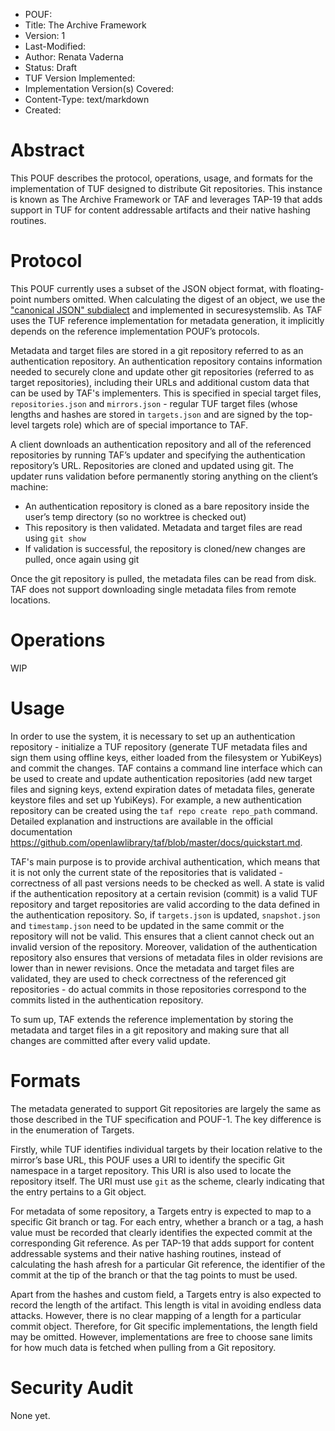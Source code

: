 * POUF:
* Title: The Archive Framework
* Version: 1
* Last-Modified:
* Author: Renata Vaderna
* Status: Draft
* TUF Version Implemented:
* Implementation Version(s) Covered:
* Content-Type: text/markdown
* Created:

# Abstract

This POUF describes the protocol, operations, usage, and formats for the
implementation of TUF designed to distribute Git repositories. This instance is
known as The Archive Framework or TAF and leverages TAP-19 that adds support in
TUF for content addressable artifacts and their native hashing routines.

# Protocol

This POUF currently uses a subset of the JSON object format, with floating-point
numbers omitted. When calculating the digest of an object, we use the
["canonical JSON" subdialect](http://wiki.laptop.org/go/Canonical_JSON) and
implemented in securesystemslib. As TAF uses the TUF reference implementation
for metadata generation, it implicitly depends on the reference implementation
POUF’s protocols.

Metadata and target files are stored in a git repository referred to as an
authentication repository.  An authentication repository contains information
needed to securely clone and update other git repositories (referred to as
target repositories), including their URLs and additional custom data that can
be used by TAF's implementers. This is specified in special target files,
`repositories.json` and `mirrors.json` - regular TUF  target files (whose
lengths and hashes are stored in `targets.json` and are signed by the top-level
targets role) which are of special importance to TAF.

A client downloads an authentication repository and all of the referenced
repositories by running TAF’s updater and specifying the authentication
repository’s URL. Repositories are cloned and updated using git. The updater
runs validation before permanently storing anything on the client’s machine:
*   An authentication repository is cloned as a bare repository inside the
    user’s temp directory (so no worktree is checked out)
*   This repository is then validated. Metadata and target files are read using
    `git show`
*   If validation is successful, the repository is cloned/new changes are
    pulled, once again using git

Once the git repository is pulled, the metadata files can be read from disk. TAF
does not support downloading single metadata files from remote locations.

# Operations

WIP

# Usage

In order to use the system, it is necessary to set up an authentication
repository - initialize a TUF repository (generate TUF metadata files and sign
them using offline keys, either loaded from the filesystem or YubiKeys) and
commit the changes. TAF contains a command line interface which can be used to
create and update authentication repositories (add new target files and signing
keys, extend expiration dates of metadata files, generate keystore files and set
up YubiKeys). For example, a new authentication repository can be created using
the `taf repo create repo_path` command. Detailed explanation and instructions
are available in the official documentation
https://github.com/openlawlibrary/taf/blob/master/docs/quickstart.md.

TAF's main purpose is to provide archival authentication, which means that it is
not only the current state of the repositories that is validated - correctness
of all past versions needs to be checked as well. A state is valid if the
authentication repository at a certain revision (commit) is a valid TUF
repository and target repositories are valid according to the data defined in
the authentication repository. So, if `targets.json` is updated, `snapshot.json`
and `timestamp.json` need to be updated in the same commit or the repository
will not be valid. This ensures that a client cannot check out an invalid
version of the repository. Moreover, validation of the authentication repository
also ensures that versions of metadata files in older revisions are lower than
in newer revisions.  Once the metadata and target files are validated, they are
used to check correctness of the referenced git repositories - do actual commits
in those repositories correspond to the commits listed in the authentication
repository.

To sum up, TAF extends the reference implementation by storing the metadata and
target files in a git repository and making sure that all changes are committed
after every valid update.

# Formats

The metadata generated to support Git repositories are largely the same as those
described in the TUF specification and POUF-1. The key difference is in the
enumeration of Targets.

Firstly, while TUF identifies individual targets by their location relative to
the mirror’s base URL, this POUF uses a URI to identify the specific Git
namespace in a target repository. This URI is also used to locate the repository
itself. The URI must use `git` as the scheme, clearly indicating that the entry
pertains to a Git object.

For metadata of some repository, a Targets entry is expected to map to a
specific Git branch or tag. For each entry, whether a branch or a tag, a hash
value must be recorded that clearly identifies the expected commit at the
corresponding Git reference. As per TAP-19 that adds support for content
addressable systems and their native hashing routines, instead of calculating
the hash afresh for a particular Git reference, the identifier of the commit at
the tip of the branch or that the tag points to must be used.

Apart from the hashes and custom field, a Targets entry is also expected to
record the length of the artifact. This length is vital in avoiding endless data
attacks. However, there is no clear mapping of a length for a particular commit
object. Therefore, for Git specific implementations, the length field may be
omitted. However, implementations are free to choose sane limits for how much
data is fetched when pulling from a Git repository.

# Security Audit

None yet.
